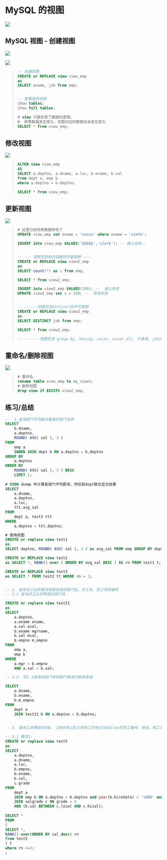 # MySQL 的视图

![](/Users/guohaojin/Desktop/春招-招聘-计算基础总结/数据库/imgs/视图.png)

##  MySQL 视图 - 创建视图

![](/Users/guohaojin/Desktop/春招-招聘-计算基础总结/数据库/imgs/视图-创建视图.png)

![](/Users/guohaojin/Desktop/春招-招聘-计算基础总结/数据库/imgs/视图的创建.png)

> ```sql
> -- 创建视图 
> CREATE or REPLACE view view_emp 
> as 
> SELECT ename, job from emp;
> 
> 
> -- 查看表和视图
> show tables;
> show full tables;
> 
> # view 只是纪录了数据的逻辑。
> #  原表数据发生变化，视图对应的数据也会发生变化 
> SELECT * from view_emp;
> ```
>
> 



## 修改视图

![](/Users/guohaojin/Desktop/春招-招聘-计算基础总结/数据库/imgs/视图的修改.png)

> ```sql
> ALTER view view_emp
> AS
> SELECT a.deptno, a.dname, a.loc, b.ename, b.sal
> from dept a, emp b
> where a.deptno = b.deptno;
> 
> SELECT * from view_emp;
> ```



## 更新视图

![](/Users/guohaojin/Desktop/春招-招聘-计算基础总结/数据库/imgs/视图的更新1.png)

> ```sql
> # 这里已经将原数据修改了 
> UPDATE view_emp set ename = 'xxxxx' where ename = 'simth';
> 
> INSERT into view_emp VALUES('bbbbb','clerk'); -- 插入失败。，
> 
> ```
>
> ```sql
> 
> -- --- 视图包含聚合函数的不能更新 ---- 
> CREATE or REPLACE view view2_emp 
> as 
> SELECT count(*) as c from emp;
> 
> SELECT * from view2_emp;
> 
> INSERT into view2_emp VALUES(100); --  插入失败 
> UPDATE view2_emp set c = 100; --  修改失败
> 
> 
> -- ------视图包含distinct的不可更新 
> CREATE or REPLACE view view3_emp 
> as 
> SELECT DISTINCT job from emp;
> 
> SELECT * from view3_emp;
> 
> -- ------ 视图包含 group by, having, union, union all, 子查询, join, 常量文字值， 均不可更新 ---- 
> 
> 
> ```
>
> 

## 重命名/删除视图

![](/Users/guohaojin/Desktop/春招-招聘-计算基础总结/数据库/imgs/视图的其他操作.png)

> ```SQL
> # 重命名 
> rename table view_emp to my_view1;
> # 删除视图 
> drop view if EXISTS view2_emp;
> ```
>
> 





## 练习/总结

```sql
--  1.查询部门平均薪水最高的部门名称 
SELECT
	b.dname,
	a.deptno,
	ROUND( AVG( sal ), 3 )
FROM
	emp a
	INNER JOIN dept b ON a.deptno = b.deptno 
GROUP BY
	a.deptno 
ORDER BY
	ROUND( AVG( sal ), 3 ) DESC 
	LIMIT 1;
	
# VIEW 从emp 中计算各部门平均薪资，然后和dept联合显示结果 
SELECT
	a.dname,
	a.deptno,
	a.loc,
	ttt.avg_sal 
FROM
	dept a, test3 ttt 
WHERE
	a.deptno = ttt.deptno;

# 使用视图 
CREATE or replace view test1
as 
SELECT deptno, ROUND( AVG( sal ), 3 ) as avg_sal FROM emp GROUP BY deptno;

CREATE or REPLACE view test2
as SELECT *, RANK() over ( ORDER BY avg_sal DESC ) AS rn FROM test1 t; 

CREATE or REPLACE view test3 
as SELECT * FROM test2 tt WHERE rn = 1;


-- 2. 查询员工比所属领导薪资高的部门名，员工名，员工领导编号 
-- 2.1 查询员工比领导高的部门号 

CREATE or replace view test21 
as 
SELECT
	a.deptno,
	a.ename ename,
	a.sal esal,
	b.ename mgrname,
	b.sal msal,
	b.empno m_empno
FROM
	emp a,
	emp b 
WHERE
	a.mgr = b.empno 
	AND a.sal > b.sal;

-- 2.2. 将2.1查询的部门号和部门表进行联表查询 

SELECT
	a.dname,
	b.ename,
	b.m_empno 
FROM
	dept a
	JOIN test21 b ON a.deptno = b.deptno;
	

-- 3. 查询工资等级为4级， 1980年以后入职的工作地点为dallas的员工编号，姓名，和工资， 并查询薪资在前三名的员工信息

-- 3.1 需求1:
CREATE or replace view test5
as
SELECT
	a.deptno,
	a.dname,
	a.loc,
	b.empno,
	b.ename,
	b.sal,
	c.grade
FROM
	dept a
	JOIN emp b ON a.deptno = b.deptno and year(b.hiredata) > '1980' and a.loc = 'dallas'
	JOIN salgrade c ON grade = 4 
	AND (b.sal BETWEEN c.losal AND c.hisal);
	
SELECT *
FROM
(
SELECT *,
RANK() over(ORDER BY sal desc) rn
from test5
) t
where rn <=3;
;
	

```

